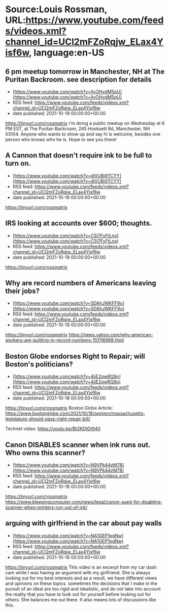 # Source:Louis Rossman, URL:https://www.youtube.com/feeds/videos.xml?channel_id=UCl2mFZoRqjw_ELax4Yisf6w, language:en-US

## 6 pm meetup tomorrow in Manchester, NH at The Puritan Backroom. see description for details
 - [https://www.youtube.com/watch?v=IIyOHvdM5pU](https://www.youtube.com/watch?v=IIyOHvdM5pU)
 - RSS feed: https://www.youtube.com/feeds/videos.xml?channel_id=UCl2mFZoRqjw_ELax4Yisf6w
 - date published: 2021-10-19 00:00:00+00:00

https://tinyurl.com/rossmatrix
I'm doing a public meetup on Wednesday at 6 PM EST, at The Puritan Backroom, 245 Hooksett Rd, Manchester, NH 03104. Anyone who wants to show up and say hi is welcome, besides one person who knows who he is. Hope to see you there!

## A Cannon that doesn't require ink to be full to turn on.
 - [https://www.youtube.com/watch?v=diVUBi9TCYY](https://www.youtube.com/watch?v=diVUBi9TCYY)
 - RSS feed: https://www.youtube.com/feeds/videos.xml?channel_id=UCl2mFZoRqjw_ELax4Yisf6w
 - date published: 2021-10-19 00:00:00+00:00

https://tinyurl.com/rossmatrix

## IRS looking at accounts over $600; thoughts.
 - [https://www.youtube.com/watch?v=C5I7FyFtLns](https://www.youtube.com/watch?v=C5I7FyFtLns)
 - RSS feed: https://www.youtube.com/feeds/videos.xml?channel_id=UCl2mFZoRqjw_ELax4Yisf6w
 - date published: 2021-10-19 00:00:00+00:00

https://tinyurl.com/rossmatrix

## Why are record numbers of Americans leaving their jobs?
 - [https://www.youtube.com/watch?v=5DAhJWKFF9o](https://www.youtube.com/watch?v=5DAhJWKFF9o)
 - RSS feed: https://www.youtube.com/feeds/videos.xml?channel_id=UCl2mFZoRqjw_ELax4Yisf6w
 - date published: 2021-10-19 00:00:00+00:00

https://tinyurl.com/rossmatrix
https://news.yahoo.com/why-american-workers-are-quitting-in-record-numbers-151116968.html

## Boston Globe endorses Right to Repair; will Boston's politicians?
 - [https://www.youtube.com/watch?v=4jjE2qwRQ9o](https://www.youtube.com/watch?v=4jjE2qwRQ9o)
 - RSS feed: https://www.youtube.com/feeds/videos.xml?channel_id=UCl2mFZoRqjw_ELax4Yisf6w
 - date published: 2021-10-18 00:00:00+00:00

https://tinyurl.com/rossmatrix
Boston Globe Article: https://www.bostonglobe.com/2021/10/18/opinion/massachusetts-legislature-should-pass-right-repair-bill/

Technet video: https://youtu.be/Bt2KDtDt940

## Canon DISABLES scanner when ink runs out. Who owns this scanner?
 - [https://www.youtube.com/watch?v=N9VPk44zM78](https://www.youtube.com/watch?v=N9VPk44zM78)
 - RSS feed: https://www.youtube.com/feeds/videos.xml?channel_id=UCl2mFZoRqjw_ELax4Yisf6w
 - date published: 2021-10-18 00:00:00+00:00

https://tinyurl.com/rossmatrix
https://www.bleepingcomputer.com/news/legal/canon-sued-for-disabling-scanner-when-printers-run-out-of-ink/

## arguing with girlfriend in the car about pay walls
 - [https://www.youtube.com/watch?v=NA1GEP1pgNw](https://www.youtube.com/watch?v=NA1GEP1pgNw)
 - RSS feed: https://www.youtube.com/feeds/videos.xml?channel_id=UCl2mFZoRqjw_ELax4Yisf6w
 - date published: 2021-10-18 00:00:00+00:00

https://tinyurl.com/rossmatrix
This video is an excerpt from my car dash cam while I was having an argument with my girlfriend. She is always looking out for my best interests and as a result, we have different views and opinions on these topics. sometimes the decisions that I make in the pursuit of an ideal are too rigid and idealistic, and do not take into account the reality that you have to look out for yourself before looking out for others. She balances me out there. It also means lots of discussions like this.

